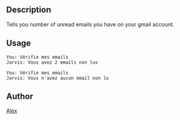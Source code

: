 <!---
IMPORTANT
=========
This README.md is displayed in the WebStore as well as within Jarvis app
Please do not change the structure of this file
Fill-in Description, Usage & Author sections
Make sure to rename the [en] folder into the language code your plugin is written in (ex: fr, es, de, it...)
For multi-language plugin:
- clone the language directory and translate commands/functions.sh
- optionally write the Description / Usage sections in several languages
-->
## Description
Tells you number of unread emails you have on your gmail account.

## Usage
```
You: Vérifie mes emails
Jarvis: Vous avez 2 emails non lus

You: Vérifie mes emails
Jarvis: Vous n'avez aucun email non lu
```

## Author
[Alex](https://github.com/alexylem)
